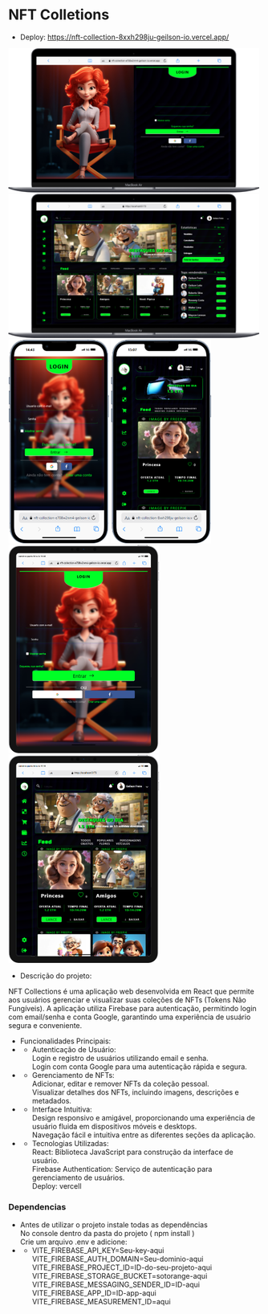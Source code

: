 # NFT Colletions
- Deploy: https://nft-collection-8xxh298ju-geilson-io.vercel.app/

<img src="./src/assets/Readme/notebook.png" alt="" width="500">
<img src="./src/assets/Readme/notbook-home.png" alt="" width="500">
<img src="./src/assets/Readme/mobile.png" alt="" width="200">
<img src="./src/assets/Readme/mobile-home.png" alt="" width="200">
<img src="./src/assets/Readme/tablet.png" alt="" width="300">
<img src="./src/assets/Readme/tablet-home.png" alt="" width="300">




- Descrição do projeto:

NFT Collections é uma aplicação web desenvolvida em React que permite aos usuários gerenciar e visualizar suas coleções de NFTs (Tokens Não Fungíveis). A aplicação utiliza Firebase para autenticação, permitindo login com email/senha e conta Google, garantindo uma experiência de usuário segura e conveniente.

- Funcionalidades Principais:
- - Autenticação de Usuário: <br>
Login e registro de usuários utilizando email e senha. <br>
Login com conta Google para uma autenticação rápida e segura.
- - Gerenciamento de NFTs: <br>
Adicionar, editar e remover NFTs da coleção pessoal. <br>
Visualizar detalhes dos NFTs, incluindo imagens, descrições e metadados.
- - Interface Intuitiva: <br>
Design responsivo e amigável, proporcionando uma experiência de usuário fluida em dispositivos móveis e desktops.<br>
Navegação fácil e intuitiva entre as diferentes seções da aplicação.
- - Tecnologias Utilizadas:<br>
React: Biblioteca JavaScript para construção da interface de usuário.<br>
Firebase Authentication: Serviço de autenticação para gerenciamento de usuários.<br>
Deploy: vercell

### Dependencias 
- Antes de utilizar o projeto instale todas as dependências<br>
No console dentro da pasta do projeto ( npm install )<br>
Crie um arquivo .env e adicione: <br>
- - VITE_FIREBASE_API_KEY=Seu-key-aqui <br>
VITE_FIREBASE_AUTH_DOMAIN=Seu-dominio-aqui<br>
VITE_FIREBASE_PROJECT_ID=ID-do-seu-projeto-aqui<br>
VITE_FIREBASE_STORAGE_BUCKET=sotorange-aqui<br>
VITE_FIREBASE_MESSAGING_SENDER_ID=ID-aqui<br>
VITE_FIREBASE_APP_ID=ID-app-aqui<br>
VITE_FIREBASE_MEASUREMENT_ID=aqui

